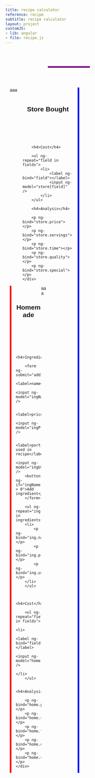```yaml
---
title: recipe calculator
reference: recipe
subtitle: recipe calculator
layout: project
customJS:
- lib: angular
- file: recipe.js
---
```


<style>
@import url(http://fonts.googleapis.com/css?family=Cabin:500,500italic);

body {
	font-family: "Cabin", sans-serif;
	box-sizing: border-box;
	background: url("/lib/img/food.png");
}
.project {
	width: 100%;
	margin: auto;
	font-size: 150%;
	position: relative;
}
input {
	background-color: transparent;
	border: none;
	border-bottom: 5px solid purple;
	padding: 0.75em 0.5em 0.25em;
	font: 1.5em "Cabin";
	width: 33.333333%;
}
ul {
	list-style: none;
}
input:focus {
	outline: none;
	background-color: #FAD48C;
}
label {
	position: absolute;
	margin-left: 0.5rem;
	font-size: 75%;
	color: #BFA06D;
}
.intro {
	text-align: center;
	padding: 0.5em 0;
}
.half {
	width: 50%;
	float: left;
	padding: 0 1em;
	min-height: 30em;
}
.notes {
	width: 20%;
}
.store .notes {
	float: left;
}
.homemade .notes {
	float: right;
}
.homemade {
	border-left: 5px solid red;
}
.store {
	border-right: 5px solid blue;
}
.half input {
	width: 100%;
	border-bottom-width: 1px;
}
.store input {
	border-bottom-color: blue;
}
.homemade input {
	border-bottom-color: red;
}
.recipe__info {
	width: 80%;
	float: left;
}
.recipe__header {
	padding: 2em 0;
}
.half h4 {
	padding: 1em 0;
	text-align: right;
}
.item__name {
	text-align: center;
}
</style>

<div ng-app ng-controller="Recipe">

<header class="intro">
	<input class="item__name" ng-model="name" />
</header>

<div class="half store">
	<div class="notes">
	aaa
	</div>
	<div class="recipe__info">
		<header class="recipe__header">
			<h2>Store Bought</h2>
		</header>
		
		<h4>Cost</h4>
		
		<ul ng-repeat="field in fields">
			<li>
				<label ng-bind="field"></label>
				<input ng-model="store[field]" />
			</li>
		</ul>
		
		<h4>Analysis</h4>
		
		<p ng-bind="store.price"></p>
		<p ng-bind="store.servings"></p>
		<p ng-bind="store.time"></p>
		<p ng-bind="store.quality"></p>
		<p ng-bind="store.special"></p>
	</div>
</div>
<div class="half homemade">
	<div class="notes">
	aaa
	</div>
	<div class="recipe__info">
		<header class="recipe__header">
			<h2>Homemade</h2>
		</header>
		
		<h4>Ingredients</h4>
		
		<form ng-submit="addIngredient()">
			<label>name</label>
			<input ng-model="ingName" />
			
			<label>price</label>
			<input ng-model="ingPrice" />
			
			<label>portion used in recipe</label>
			<input ng-model="ingUse" />
		<button ng-if="ingName.length > 0">Add ingredient</button>
		</form>
		
		<ul ng-repeat="ing in ingredients">
		<li>
			<p ng-bind="ing.name"></p>
			<p ng-bind="ing.price"></p>
			<p ng-bind="ing.use"></p>
		</li>
		</ul>
		
		
		<h4>Cost</h4>
		
		<ul ng-repeat="field in fields">
			<li>
				<label ng-bind="field"></label>
				<input ng-model="home[field]" />
			</li>
		</ul>
		
		<h4>Analysis</h4>
		
		<p ng-bind="home.price"></p>
		<p ng-bind="home.servings"></p>
		<p ng-bind="home.time"></p>
		<p ng-bind="home.quality"></p>
		<p ng-bind="home.special"></p>
	</div>
</div>

</div>